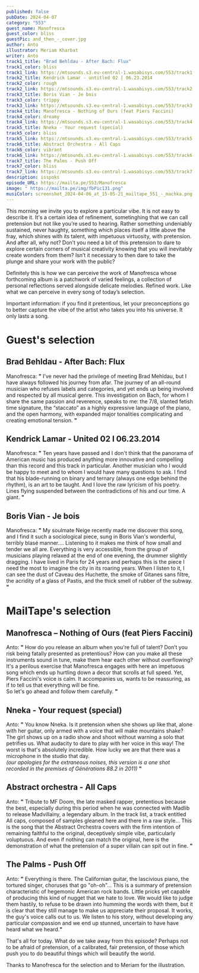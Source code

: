 ```yaml
---
published: false
pubDate: 2024-04-07
category: "553"
guest_name: Manofresca
guest_color: bliss
guestPic: and_then_-_cover.jpg
author: Anto
illustrator: Meriam Kharbat
writer: Anto
track1_title: "Brad Behldau - After Bach: Flux"
track1_color: bliss
track1_link: https://mtsounds.s3.eu-central-1.wasabisys.com/553/track1.mp3
track2_title: Kendrick Lamar - untitled 02 | 06.23.2014
track2_color: rough
track2_link: https://mtsounds.s3.eu-central-1.wasabisys.com/553/track2.mp3
track3_title: Boris Vian - Je bois
track3_color: trippy
track3_link: https://mtsounds.s3.eu-central-1.wasabisys.com/553/track3.mp3
track4_title: Manofresca - Nothing of Ours (feat Piers Faccini)
track4_color: dreamy
track4_link: https://mtsounds.s3.eu-central-1.wasabisys.com/553/track4.mp3
track5_title: Nneka - Your request (special)
track5_color: bliss
track5_link: https://mtsounds.s3.eu-central-1.wasabisys.com/553/track5.mp3
track6_title: Abstract Orchestra - All Caps
track6_color: vibrant
track6_link: https://mtsounds.s3.eu-central-1.wasabisys.com/553/track6.mp3
track7_title: The Palms - Push Off
track7_color: bliss
track7_link: https://mtsounds.s3.eu-central-1.wasabisys.com/553/track7.mp3
description: isspoks
episode_URL: https://mailta.pe/553/Manofresca
image: " https://mailta.pe/img/fbPic131.png"
musiColor: screenshot_2024-04-06_at_15-05-21_mailtape_551_-_machka.png
---
```

This morning we invite you to explore a particular vibe. It is not easy to describe it. It's a certain idea of ​​refinement, sometinghing that we can call pretension but not like you’re used to hearing. Rather something undeniably sustained, never haughty, something which places itself a little above the fray, which shines with its talent, with impetuous virtuosity, with pretension. And after all, why not? Don’t you need a bit of this pretension to dare to explore certain corners of musical creativity knowing that you will inevitably create wonders from them? Isn’t it necessary to then dare to take the plunge and share your work with the public?



Definitely this is how we can perceive the work of Manofresca whose forthcoming album is a patchwork of varied feelings, a collection of personal reflections served alongside delicate melodies. Refined work. Like what we can perceive in every song of today’s selection.

Important information: if you find it pretentious, let your preconceptions go to better capture the vibe of the artist who takes you into his universe. It only lasts a song.

# Guest's selection

## Brad Behldau - After Bach: Flux

 Manofresca: **"** I’ve never had the privilege of meeting Brad Mehldau, but I have always followed his journey from afar. The journey of an all-round musician who refuses labels and categories, and yet ends up being involved and respected by all musical genre. This investigation on Bach, for whom I share the same passion and reverence, speaks to me: the 7/8, slanted fetish time signature, the “staccato” as a highly expressive language of the piano, and the open harmony, with expanded major tonalities complicating and creating emotional tension. **"** 

## Kendrick Lamar - United 02 I 06.23.2014

 Manofresca: **"** Ten years have passed and I don't think that the panorama of American music has produced anything more innovative and compelling than this record and this track in particular. Another musician who I would be happy to meet and to whom I would have many questions to ask. I find that his blade-running on binary and ternary (always one edge behind the rhythm), is an art to be taught. And I love the raw lyricism of his poetry. Lines flying suspended between the contradictions of his and our time. A giant. **"** 

## Boris Vian - Je bois

 Manofresca: **"** My soulmate Neige recently made me discover this song, and I find it such a sociological piece, sung in Boris Vian's wonderful, terribly blasé manner.… Listening to it makes me think of how small and tender we all are. Everything is very accessible, from the group of musicians playing relaxed at the end of one evening, the drummer slightly dragging. I have lived in Paris for 24 years and perhaps this is the piece I need the most to imagine the city in its roaring years. When I listen to it, I can see the dust of Caveau des Huchette, the smoke of Gitanes sans filtre, the acridity of a glass of Pastis, and the thick smell of rubber of the subway. **"** 

# MailTape's selection

## Manofresca – Nothing of Ours (feat Piers Faccini)

 Anto: **"** How do you release an album when you're full of talent? Don’t you risk being fatally presented as pretentious? How can you make all these instruments sound in tune, make them hear each other without overflowing? It's a perilous exercise that Manofresca engages with here an impetuous song which ends up hurtling down a decor that scrolls at full speed. Yet, Piers Faccini's voice is calm. It accompanies us, wants to be reassuring, as if to tell us that everything will be fine.\
So let's go ahead and follow them carefully. **"** 

## Nneka - Your request (special)

 Anto: **"** You know Nneka. Is it pretension when she shows up like that, alone with her guitar, only armed with a voice that will make mountains shake? The girl shows up on a radio show and shoot without warning a solo that petrifies us. What audacity to dare to play with her voice in this way! The worst is that's absolutely incredible. How lucky we are that there was a microphone in the studio that day.\
*(our apologies for the extraneous noises, this version is a one shot recorded in the premises of Générations 88.2 in 2011)* **"** 

## Abstract orchestra - All Caps

 Anto: **"** Tribute to MF Doom, the late masked rapper, pretentious because the best, especially during this period when he was connected with Madlib to release Madvillainy, a legendary album. In the track list, a track entitled All caps, composed of samples gleaned here and there in a raw style... This is the song that the Abstract Orchestra covers with the firm intention of remaining faithful to the original, deceptively simple vibe, particularly voluptuous. And even if nothing can match the original, here is the demonstration of what the pretension of a super villain can spit out in fine. **"** 

## The Palms - Push Off

 Anto: **"** Everything is there. The Californian guitar, the lascivious piano, the tortured singer, choruses that go "oh-oh"... This is a summary of pretension characteristic of hegemonic American rock bands. Little pricks yet capable of producing this kind of nugget that we hate to love. We would like to judge them hastily, to refuse to be drawn into humming the words with them, but it is clear that they still manage to make us appreciate their proposal. It works, the guy's voice calls out to us. We listen to his story, without developing any particular compassion and we end up stunned, uncertain to have have heard what we heard.**"** 



That's all for today. What do we take away from this episode? Perhaps not to be afraid of pretension, of a calibrated, fair pretension, of those which push you to do beautiful things which will beautify the world.

Thanks to Manofresca for the selection and to Meriam for the illustration.
